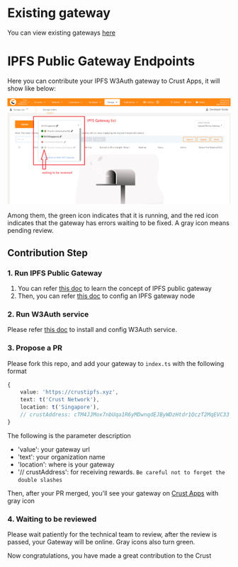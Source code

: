 # Existing gateway

You can view existing gateways [here](./index.ts)

# IPFS Public Gateway Endpoints

Here you can contribute your IPFS W3Auth gateway to Crust Apps, it will show like below:

![gw list](./docs/images/gw-list.png)

Among them, the green icon indicates that it is running, and the red icon indicates that the gateway has errors waiting to be fixed. A gray icon means pending review.


## Contribution Step

### 1. Run IPFS Public Gateway

1. You can refer [this doc](https://docs.ipfs.io/concepts/ipfs-gateway/#gateway-types) to learn the concept of IPFS public gateway
2. Then, you can refer [this doc](https://docs.ipfs.io/how-to/configure-node/#gateway) to config an IPFS gateway node

### 2. Run W3Auth service

Please refer [this doc](https://wiki.crust.network/docs/en/buildIPFSWeb3AuthGW#deploy) to install and config W3Auth service.

### 3. Propose a PR

Please fork this repo, and add your gateway to `index.ts` with the following format

```typescript
{
    value: 'https://crustipfs.xyz',
    text: t('Crust Network'),
    location: t('Singapore'),
    // crustAddress: cTM4JJMox7nbUqa1R6yMDwnqdEJByWDzHtdr1QczT2MqEVC33
}
```
The following is the parameter description
- 'value':    your gateway url
- 'text':     your organization name
- 'location': where is your gateway
- '// crustAddress': for receiving rewards. `Be careful not to forget the double slashes`

Then, after your PR merged, you'll see your gateway on [Crust Apps](https://apps.crust.network/) with gray icon

### 4. Waiting to be reviewed

Please wait patiently for the technical team to review, after the review is passed, your Gateway will be online. Gray icons also turn green. 

Now congratulations, you have made a great contribution to the Crust

